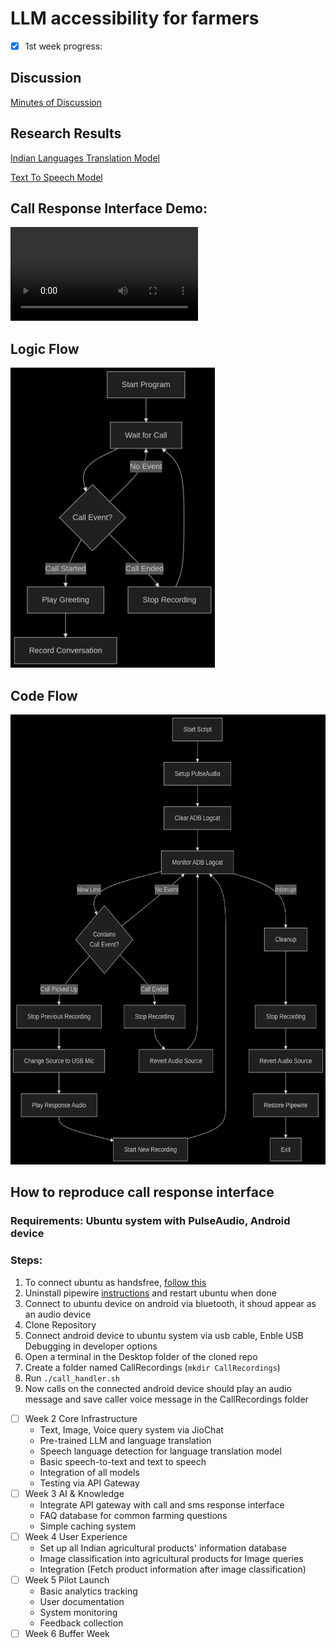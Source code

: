 # LLM accessibility for farmers

- [X] 1st week progress:
## Discussion
[Minutes of Discussion](docs/Minutes-of-Discussion/README.md)

## Research Results
[Indian Languages Translation Model](docs/Translate-100-languages)

[Text To Speech Model](docs/Text-To-Speech-Unlimited)

## Call Response Interface Demo:
<video src="https://github.com/user-attachments/assets/35e05298-a1ef-47f5-a2ea-d81375fa492e" style="max-width: 100%;">Demo Video</video>

## Logic Flow
<img src="docs/logic-flow.png" alt="logic flow" height="480">

## Code Flow
<img src="docs/code-flow.png" alt="code flow" height="720">

## How to reproduce call response interface
### Requirements: Ubuntu system with PulseAudio, Android device
### Steps:
1. To connect ubuntu as handsfree, [follow this](https://askubuntu.com/a/1512854)
2. Uninstall pipewire [instructions](https://askubuntu.com/a/1441491) and restart ubuntu when done
3. Connect to ubuntu device on android via bluetooth, it shoud appear as an audio device
4. Clone Repository
5. Connect android device to ubuntu system via usb cable, Enble USB Debugging in developer options
6. Open a terminal in the Desktop folder of the cloned repo
7. Create a folder named CallRecordings (```mkdir CallRecordings```)
8. Run ```./call_handler.sh```
9. Now calls on the connected android device should play an audio message and save caller voice message in the CallRecordings folder

- [ ] Week 2 Core Infrastructure
  - Text, Image, Voice query system via JioChat
  - Pre-trained LLM and language translation
  - Speech language detection for language translation model
  - Basic speech-to-text and text to speech
  - Integration of all models
  - Testing via API Gateway
- [ ] Week 3 AI & Knowledge
  - Integrate API gateway with call and sms response interface
  - FAQ database for common farming questions
  - Simple caching system
- [ ] Week 4 User Experience
  - Set up all Indian agricultural products' information database
  - Image classification into agricultural products for Image queries
  - Integration (Fetch product information after image classification)
- [ ] Week 5 Pilot Launch
  - Basic analytics tracking
  - User documentation
  - System monitoring
  - Feedback collection
- [ ] Week 6 Buffer Week
